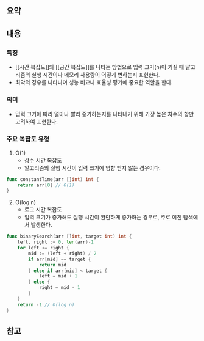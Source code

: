 ## 요약

## 내용
### 특징
- [[시간 복잡도]]와 [[공간 복잡도]]를 나타는 방법으로 입력 크기(n)이 커질 때 알고리즘의 실행 시간이나 메모리 사용량이 어떻게 변하는지 표현한다.
- 최악의 경우를 나타나며 성능 비교나 효율성 평가에 중요한 역할을 한다.
### 의미
- 입력 크기에 따라 얼마나 빨리 증가하는지를 나타내기 위해 가장 높은 차수의 항만 고려하여 표현한다.
### 주요 복잡도 유형
1. O(1)
	- 상수 시간 복잡도
	- 알고리즘의 실행 시간이 입력 크기에 영향 받지 않는 경우이다.
```go
func constantTime(arr []int) int {
    return arr[0] // O(1)
}
```
2. O(log n)
	- 로그 시간 복잡도
	- 입력 크기가 증가해도 실행 시간이 완만하게 증가하는 경우로, 주로 이진 탐색에서 발생한다.
```go
func binarySearch(arr []int, target int) int {
    left, right := 0, len(arr)-1
    for left <= right {
        mid := (left + right) / 2
        if arr[mid] == target {
            return mid
        } else if arr[mid] < target {
            left = mid + 1
        } else {
            right = mid - 1
        }
    }
    return -1 // O(log n)
}
```
## 참고